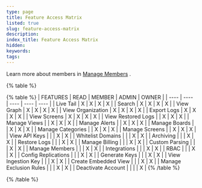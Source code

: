 ```yaml
---
type: page
title: Feature Access Matrix
listed: true
slug: feature-access-matrix
description: 
index_title: Feature Access Matrix
hidden: 
keywords: 
tags: 
---
```




Learn more about members in [Manage Members](/docs/how-to-manage-users) .


{% table %}

{% table %}
| FEATURES | READ | MEMBER | ADMIN | OWNER | 
| ---- | ---- | ---- | ---- | ---- | 
| Live Tail | X | X | X | X | 
| Search | X | X | X | X | 
| View Graph | X | X | X | X | 
| View Organization | X | X | X | X | 
| Export Logs | X | X | X | X | 
| View Screens | X | X | X | X | 
| View Restored Logs |  | X | X | X | 
| Manage Views |  | X | X | X | 
| Manage Alerts |  | X | X | X | 
| Manage Boards |  | X | X | X | 
| Manage Categories |  | X | X | X | 
| Manage Screens |  | X | X | X | 
| View API Keys |  |  | X | X | 
| Whitelist Domains |  |  | X | X | 
| Archiving |  |  | X | X | 
| Restore Logs |  |  | X | X | 
| Manage Billing |  |  | X | X | 
| Custom Parsing |  |  | X | X | 
| Manage Members |  |  | X | X | 
| Integrations |  |  | X | X | 
| RBAC |  |  | X | X | 
| Config Replications |  |  | X | X | 
| Generate Keys |  |  | X | X | 
| View Ingestion Key |  |  | X | X | 
| Create Embedded View |  |  | X | X | 
| Manage Exclusion Rules |  |  | X | X | 
| Deactivate Account |  |  |  | X | 
{% /table %}

{% /table %}


